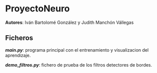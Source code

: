 # ProyectoNeuro

**Autores**: Iván Bartolomé González y Judith Manchón Vállegas


## Ficheros

***main.py***: programa principal con el entrenamiento y visualizacion del aprendizaje.
	
***demo_filtros.py***: fichero de prueba de los filtros detectores de bordes.
